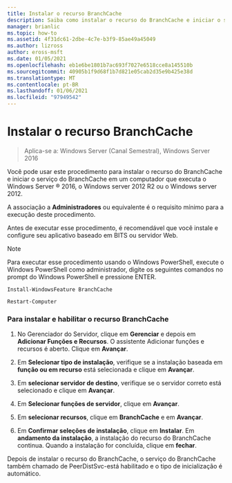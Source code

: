 ```yaml
---
title: Instalar o recurso BranchCache
description: Saiba como instalar o recurso do BranchCache e iniciar o serviço do BranchCache em um computador que executa o Windows Server 2016, o Windows Server 2012 R2 ou o Windows Server 2012.
manager: brianlic
ms.topic: how-to
ms.assetid: 4f31dc61-2dbe-4c7e-b3f9-85ae49a45049
ms.author: lizross
author: eross-msft
ms.date: 01/05/2021
ms.openlocfilehash: eb1e6be1801b7ac693f7027e6518cce8a145510b
ms.sourcegitcommit: 40905b1f9d68f1b7d821e05cab2d35e9b425e38d
ms.translationtype: MT
ms.contentlocale: pt-BR
ms.lasthandoff: 01/06/2021
ms.locfileid: "97949542"
---
```

# <a name="install-the-branchcache-feature"></a>Instalar o recurso BranchCache

>Aplica-se a: Windows Server (Canal Semestral), Windows Server 2016

Você pode usar este procedimento para instalar o recurso do BranchCache e iniciar o serviço do BranchCache em um computador que executa o Windows Server &reg; 2016, o Windows server 2012 R2 ou o Windows server 2012.

A associação a **Administradores** ou equivalente é o requisito mínimo para a execução deste procedimento.

Antes de executar esse procedimento, é recomendável que você instale e configure seu aplicativo baseado em BITS ou servidor Web.

> [!NOTE]
> Para executar esse procedimento usando o Windows PowerShell, execute o Windows PowerShell como administrador, digite os seguintes comandos no prompt do Windows PowerShell e pressione ENTER.
>
> `Install-WindowsFeature BranchCache`
>
> `Restart-Computer`

### <a name="to-install-and-enable-the-branchcache-feature"></a>Para instalar e habilitar o recurso BranchCache

1.  No Gerenciador do Servidor, clique em **Gerenciar** e depois em **Adicionar Funções e Recursos**. O assistente Adicionar funções e recursos é aberto. Clique em **Avançar**.

2.  Em **Selecionar tipo de instalação**, verifique se a instalação baseada em **função ou em recurso** está selecionada e clique em **Avançar**.

3.  Em **selecionar servidor de destino**, verifique se o servidor correto está selecionado e clique em **Avançar**.

4.  Em **Selecionar funções de servidor**, clique em **Avançar**.

5.  Em **selecionar recursos**, clique em **BranchCache** e em **Avançar**.

6.  Em **Confirmar seleções de instalação**, clique em **Instalar**. Em **andamento da instalação**, a instalação do recurso do BranchCache continua. Quando a instalação for concluída, clique em **fechar**.

Depois de instalar o recurso do BranchCache, o serviço do BranchCache também chamado de PeerDistSvc-está habilitado e o tipo de inicialização é automático.



